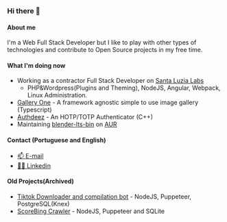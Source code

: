### Hi there 👋

#### About me

I'm a Web Full Stack Developer but I like to play with other types of technologies and contribute to Open Source projects in my free time.


#### What I'm doing now

- Working as a contractor Full Stack Developer on [Santa Luzia Labs](https://www.sluzia.com.br/)
  - PHP&Wordpress(Plugins and Theming), NodeJS, Angular, Webpack, Linux Administration.
- [Gallery One](https://github.com/Yrds/gallery-one) - A framework agnostic simple to use image gallery (Typescript)
- [Authdeez](https://github.com/Yrds/authdeez) - An HOTP/TOTP Authenticator (C++)
- Maintaining [blender-lts-bin](https://aur.archlinux.org/packages/blender-lts-bin) on [AUR](https://aur.archlinux.org/)

#### Contact (Portuguese and English)

- [📫 E-mail](mailto:yrds96@protonmail.com)
- [🧑‍💼 Linkedin](https://www.linkedin.com/in/yuri-rodrigo-santos-68449ab9/)
<!--
TODO
my blog
my site
-->

#### Old Projects(Archived)

- [Tiktok Downloader and compilation bot](https://github.com/Yrds/compilation-bot) - NodeJS, Puppeteer, PostgreSQL(Knex)
- [ScoreBing Crawler](https://github.com/Yrds/crawler-scorebing) - NodeJS, Puppeteer and SQLite

